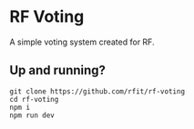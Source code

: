 # RF Voting

A simple voting system created for RF.

## Up and running?

```
git clone https://github.com/rfit/rf-voting
cd rf-voting
npm i
npm run dev
```
